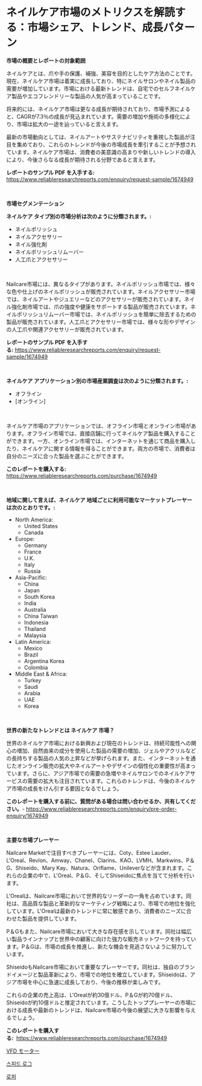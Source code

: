 <p><h1>ネイルケア市場のメトリクスを解読する：市場シェア、トレンド、成長パターン</h1></p><p><strong>市場の概要とレポートの対象範囲</strong></p>
<p><p>ネイルケアとは、爪や手の保護、補強、美容を目的としたケア方法のことです。現在、ネイルケア市場は着実に成長しており、特にネイルサロンやネイル製品の需要が増加しています。市場における最新トレンドは、自宅でのセルフネイルケア製品やエコフレンドリーな製品の人気が高まっていることです。</p><p>将来的には、ネイルケア市場は更なる成長が期待されており、市場予測によると、CAGRが7.3％の成長が見込まれています。需要の増加や施術の多様化により、市場は拡大の一途を辿っていると言えます。</p><p>最新の市場動向としては、ネイルアートやサステナビリティを重視した製品が注目を集めており、これらのトレンドが今後の市場成長を牽引することが予想されています。ネイルケア市場は、消費者の美意識の高まりや新しいトレンドの導入により、今後さらなる成長が期待される分野であると言えます。</p></p>
<p><strong>レポートのサンプル PDF を入手する:</strong> <a href="https://www.reliableresearchreports.com/enquiry/request-sample/1674949">https://www.reliableresearchreports.com/enquiry/request-sample/1674949</a></p>
<p>&nbsp;</p>
<p><strong>市場セグメンテーション</strong></p>
<p><strong>ネイルケア タイプ別の市場分析は次のように分類されます。:</strong></p>
<p><ul><li>ネイルポリッシュ</li><li>ネイルアクセサリー</li><li>ネイル強化剤</li><li>ネイルポリッシュリムーバー</li><li>人工爪とアクセサリー</li></ul></p>
<p>&nbsp;</p>
<p><p>Nailcare市場には、異なるタイプがあります。ネイルポリッシュ市場では、様々な色や仕上げのネイルポリッシュが販売されています。ネイルアクセサリー市場では、ネイルアートやジュエリーなどのアクセサリーが販売されています。ネイル強化剤市場では、爪の強度や健康をサポートする製品が販売されています。ネイルポリッシュリムーバー市場では、ネイルポリッシュを簡単に除去するための製品が販売されています。人工爪とアクセサリー市場では、様々な形やデザインの人工爪や関連アクセサリーが販売されています。</p></p>
<p><strong>レポートのサンプル PDF を入手する:</strong>&nbsp;<a href="https://www.reliableresearchreports.com/enquiry/request-sample/1674949">https://www.reliableresearchreports.com/enquiry/request-sample/1674949</a></p>
<p>&nbsp;</p>
<p><strong> ネイルケア アプリケーション別の市場産業調査は次のように分類されます。:</strong></p>
<p><ul><li>オフライン</li><li>[オンライン]</li></ul></p>
<p>&nbsp;</p>
<p><p>ネイルケア市場のアプリケーションでは、オフライン市場とオンライン市場があります。オフライン市場では、直接店舗に行ってネイルケア製品を購入することができます。一方、オンライン市場では、インターネットを通じて商品を購入したり、ネイルケアに関する情報を得ることができます。両方の市場で、消費者は自分のニーズに合った製品を選ぶことができます。</p></p>
<p><strong>このレポートを購入する:</strong>&nbsp; <a href="https://www.reliableresearchreports.com/purchase/1674949">https://www.reliableresearchreports.com/purchase/1674949</a></p>
<p>&nbsp;</p>
<p><strong>地域に関して言えば、ネイルケア 地域ごとに利用可能なマーケットプレーヤーは次のとおりです。:</strong></p>
<p><ul>
    <li>
        North America:
        <ul>
            <li>United States</li>
            <li>Canada</li>
        </ul>
    </li>
    <li>
        Europe:
        <ul>
            <li>Germany</li>
            <li>France</li>
            <li>U.K.</li>
            <li>Italy</li>
            <li>Russia</li>
        </ul>
    </li>
    <li>
        Asia-Pacific:
        <ul>
            <li>China</li>
            <li>Japan</li>
            <li>South Korea</li>
            <li>India</li>
            <li>Australia</li>
            <li>China Taiwan</li>
            <li>Indonesia</li>
            <li>Thailand</li>
            <li>Malaysia</li>
        </ul>
    </li>
    <li>
        Latin America:
        <ul>
            <li>Mexico</li>
            <li>Brazil</li>
            <li>Argentina Korea</li>
            <li>Colombia</li>
        </ul>
    </li>
    <li>
        Middle East & Africa:
        <ul>
            <li>Turkey</li>
            <li>Saudi</li>
            <li>Arabia</li>
            <li>UAE</li>
            <li>Korea</li>
        </ul>
    </li>
    </ul></p>
<p>&nbsp;</p>
<p><strong>世界の新たなトレンドとは ネイルケア 市場？</strong></p>
<p><p>世界のネイルケア市場における新興および現在のトレンドは、持続可能性への関心の増加、自然由来の成分を使用した製品の需要の増加、ジェルやアクリルなどの長持ちする製品の人気の上昇などが挙げられます。また、インターネットを通じたオンライン販売の拡大やネイルアートやデザインの個性化の重要性が高まっています。さらに、アジア市場での需要の急増やネイルサロンでのネイルケアサービスの需要の拡大も注目されています。これらのトレンドは、今後のネイルケア市場の成長をけん引する要因となるでしょう。</p></p>
<p><strong>このレポートを購入する前に、質問がある場合は問い合わせるか、共有してください。</strong>- <a href="https://www.reliableresearchreports.com/enquiry/pre-order-enquiry/1674949">https://www.reliableresearchreports.com/enquiry/pre-order-enquiry/1674949</a></p>
<p>&nbsp;</p>
<p><strong>主要な市場プレーヤー</strong></p>
<p><p>Nailcare Marketで注目すべきプレーヤーには、Coty、Estee Lauder、L'Oreal、Revlon、Amway、Chanel、Clarins、KAO、LVMH、Markwins、P＆G、Shiseido、Mary Kay、Natura、Oriflame、Unileverなどが含まれます。これらの企業の中で、L'Oreal、P＆G、そしてShiseidoに焦点を当てて分析を行います。</p><p>L'Orealは、Nailcare市場において世界的なリーダーの一角を占めています。同社は、高品質な製品と革新的なマーケティング戦略により、市場での地位を強化しています。L'Orealは最新のトレンドに常に敏感であり、消費者のニーズに合わせた製品を提供しています。</p><p>P＆Gもまた、Nailcare市場において大きな存在感を示しています。同社は幅広い製品ラインナップと世界中の顧客に向けた強力な販売ネットワークを持っています。P＆Gは、市場の成長を推進し、新たな機会を見逃さないように努力しています。</p><p>ShiseidoもNailcare市場において重要なプレーヤーです。同社は、独自のブランドイメージと製品革新により、市場での地位を確立しています。Shiseidoは、アジア市場を中心に急速に成長しており、今後の推移が楽しみです。</p><p>これらの企業の売上高は、L'Orealが約30億ドル、P＆Gが約70億ドル、Shiseidoが約10億ドルと推定されています。こうしたトッププレーヤーの市場における成長や最新のトレンドは、Nailcare市場の今後の展望に大きな影響を与えるでしょう。</p></p>
<p><strong>このレポートを購入する:</strong>&nbsp;&nbsp;<a href="https://www.reliableresearchreports.com/purchase/1674949">https://www.reliableresearchreports.com/purchase/1674949</a></p>
<p><p><a href="https://medium.com/@janrona788520/vfd%E3%83%A2%E3%83%BC%E3%82%BF%E3%83%BC%E5%B8%82%E5%A0%B4-2031%E5%B9%B4%E3%81%BE%E3%81%A7%E3%81%AE%E3%83%88%E3%83%AC%E3%83%B3%E3%83%89-%E4%BA%88%E6%B8%AC-%E7%AB%B6%E4%BA%89%E5%88%86%E6%9E%90-afff7a7c1c63">VFD モーター</a></p><p><a href="https://medium.com/@corneliutrifa2022/%EC%8A%A4%ED%94%BC%EB%93%9C-%EB%A1%9C%EA%B7%B8-%EC%8B%9C%EC%9E%A5-%EB%A6%AC%ED%8F%AC%ED%8A%B8-%EC%8B%9C%EC%9E%A5-%EB%8F%99%ED%96%A5-%EC%84%B1%EC%9E%A5-2024%EB%85%84%EB%B6%80%ED%84%B0-2031%EB%85%84%EA%B9%8C%EC%A7%80%EC%9D%98-%EC%98%88%EC%B8%A1-14348b6bd88b">스피드 로그</a></p><p><a href="https://medium.com/@kalimetz2023/quot-%EB%A1%9C%ED%8D%BC%EC%8A%A4-%EC%8B%9C%EC%9E%A5%EC%9D%80-%EC%8B%9C%EC%9E%A5-%EC%A0%90%EC%9C%A0%EC%9C%A8-%EC%8B%9C%EC%9E%A5-%ED%8A%B8%EB%A0%8C%EB%93%9C-%EB%B0%8F-%EC%8B%9C%EC%9E%A5-%EC%84%B1%EC%9E%A5%EC%97%90-%EB%8C%80%ED%95%9C-%EC%A0%95%EB%B3%B4%EB%A5%BC-%EC%A0%9C%EA%B3%B5%ED%95%A9%EB%8B%88%EB%8B%A4-quot-c6342e9a5963">로퍼</a></p></p>